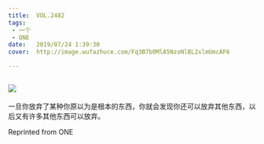 ```yaml
---
title:	VOL.2482
tags:
 - 一个
 - ONE
date:	2019/07/24 1:39:30
cover:	http://image.wufazhuce.com/Fq3B7b0MlA5NzoNlBL2xlmUmcAF6

---
```

![](http://image.wufazhuce.com/Fq3B7b0MlA5NzoNlBL2xlmUmcAF6)
---

一旦你放弃了某种你原以为是根本的东西，你就会发现你还可以放弃其他东西，以后又有许多其他东西可以放弃。
 
Reprinted from ONE
